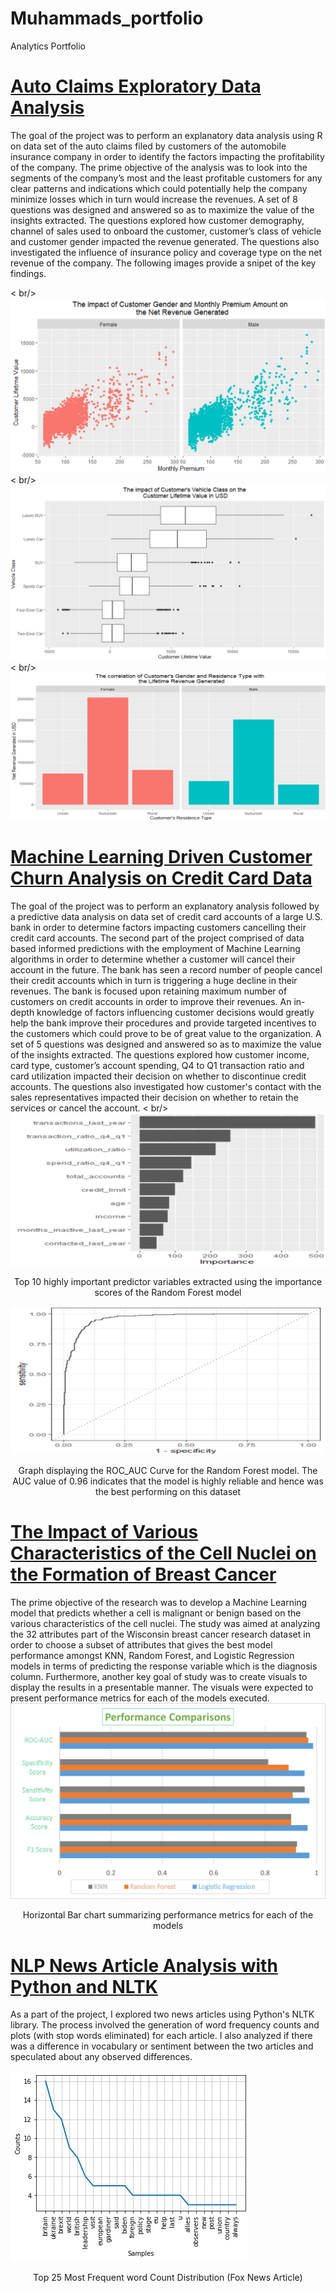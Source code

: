 # Muhammads_portfolio
Analytics Portfolio

# [Auto Claims Exploratory Data Analysis](https://github.com/mbilal3/Muhammads_portfolio/tree/main/Auto_Claim_Analysis)

The goal of the project was to perform an explanatory data analysis using R on data set of the auto claims filed by customers of the automobile insurance company in order to identify the factors impacting the profitability of the company. The prime objective of the analysis was to look into the segments of the company’s most and the least profitable customers for any clear patterns and indications which could potentially help the company minimize losses which in turn would increase the revenues. A set of 8 questions was designed and answered so as to maximize the value of the insights extracted. The questions explored how customer demography, channel of sales used to onboard the customer, customer’s class of vehicle and customer gender impacted the revenue generated. The questions also investigated the influence of insurance policy and coverage type on the net revenue of the company. The following images provide a snipet of the key findings. 

< br/> 
![](/Auto_Claim_Analysis/1.1.png)
< br/> 
![](/Auto_Claim_Analysis/1.2.png)
< br/> 
![](/Auto_Claim_Analysis/1.3.png)

# [Machine Learning Driven Customer Churn Analysis on Credit Card Data](https://github.com/mbilal3/Muhammads_portfolio/tree/main/Machine_Learning_Driven_Customer_Churn_Analysis)
The goal of the project was to perform an explanatory analysis followed by a predictive data analysis on data set of credit card accounts of a large U.S. bank in order to determine factors impacting customers cancelling their credit card accounts. The second part of the project comprised of data based informed predictions with the employment of Machine Learning algorithms in order to determine whether a customer will cancel their account in the future. The bank has seen a record number of people cancel their credit accounts which in turn is triggering a huge decline in their revenues. The bank is focused upon retaining maximum number of customers on credit accounts in order to improve their revenues. An in-depth knowledge of factors influencing customer decisions would greatly help the bank improve their procedures and provide targeted incentives to the customers which could prove to be of great value to the organization. A set of 5 questions was designed and answered so as to maximize the value of the insights extracted. The questions explored how customer income, card type, customer’s account spending, Q4 to Q1 transaction ratio and card utilization impacted their decision on whether to discontinue credit accounts. The questions also investigated how customer's contact with the sales representatives impacted their decision on whether to retain the services or cancel the account.
< br/> 
![](Machine_Learning_Driven_Customer_Churn_Analysis/Rand_forest1.png)
<p align="center">Top 10 highly important predictor variables extracted using the importance scores of the Random Forest model </p>

![](Machine_Learning_Driven_Customer_Churn_Analysis/rand_forest2.png)
<p align="center">Graph displaying the ROC_AUC Curve for the Random Forest model. The AUC value of 0.96 indicates that the model is highly reliable and hence was the best performing on this dataset </p>

# [The Impact of Various Characteristics of the Cell Nuclei on the Formation of Breast Cancer](https://github.com/mbilal3/Muhammads_portfolio/blob/main/Health_Analytics_Project/Project_Documentation.md)

The prime objective of the research was to develop a Machine Learning model that predicts whether a cell is malignant or benign based on the various characteristics of the cell nuclei. The study was aimed at analyzing the 32 attributes part of the Wisconsin breast cancer research dataset in order to choose a subset of attributes that gives the best model performance amongst KNN, Random Forest, and Logistic Regression models in terms of predicting the response variable which is the diagnosis column. Furthermore, another key goal of study was to create visuals to display the results in a presentable manner. The visuals were expected to present performance metrics for each of the models executed. 
![](Health_Analytics_Project/performance_comparisions.png)
<p align="center">Horizontal Bar chart summarizing performance metrics for each of the models </p>

# [NLP News Article Analysis with Python and NLTK](https://github.com/mbilal3/Muhammads_portfolio/tree/main/NLP_Python_NLTK_Project)

As a part of the project, I explored two news articles using Python's NLTK library. The process involved the generation of word frequency counts and plots (with stop words eliminated) for each article. I also analyzed if there was a difference in vocabulary or sentiment between the two articles and speculated about any observed differences.

 
<p align="center"> 
  
![](NLP_Python_NLTK_Project/Freq_dist_foxnews.png) </p>
 

<p align="center"> Top 25 Most Frequent word Count Distribution (Fox News Article) </p>
